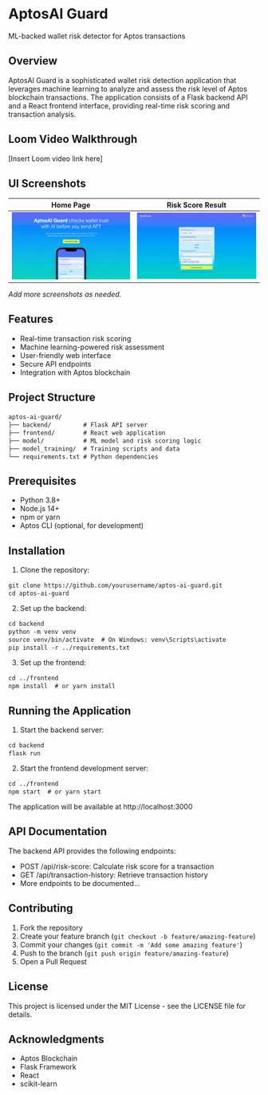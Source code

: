 # AptosAI Guard

ML-backed wallet risk detector for Aptos transactions

## Overview

AptosAI Guard is a sophisticated wallet risk detection application that leverages machine learning to analyze and assess the risk level of Aptos blockchain transactions. The application consists of a Flask backend API and a React frontend interface, providing real-time risk scoring and transaction analysis.

## Loom Video Walkthrough

[Insert Loom video link here]

## UI Screenshots

| Home Page | Risk Score Result |
|-----------|------------------|
| ![Home Screenshot](ui/result/home_screenshot.jpg) | ![Risk Score Screenshot](ui/result/risk_score_screenshot.jpg) |

_Add more screenshots as needed._

## Features

- Real-time transaction risk scoring
- Machine learning-powered risk assessment
- User-friendly web interface
- Secure API endpoints
- Integration with Aptos blockchain

## Project Structure
```text
aptos-ai-guard/
├── backend/         # Flask API server
├── frontend/        # React web application
├── model/           # ML model and risk scoring logic
├── model_training/  # Training scripts and data
└── requirements.txt # Python dependencies
```

## Prerequisites

- Python 3.8+
- Node.js 14+
- npm or yarn
- Aptos CLI (optional, for development)

## Installation

1. Clone the repository:
```text
git clone https://github.com/yourusername/aptos-ai-guard.git
cd aptos-ai-guard
```

2. Set up the backend:
```text
cd backend
python -m venv venv
source venv/bin/activate  # On Windows: venv\Scripts\activate
pip install -r ../requirements.txt
```

3. Set up the frontend:
```text
cd ../frontend
npm install  # or yarn install
```

## Running the Application

1. Start the backend server:
```text
cd backend
flask run
```

2. Start the frontend development server:
```text
cd ../frontend
npm start  # or yarn start
```

The application will be available at http://localhost:3000

## API Documentation

The backend API provides the following endpoints:

- POST /api/risk-score: Calculate risk score for a transaction
- GET /api/transaction-history: Retrieve transaction history
- More endpoints to be documented...

## Contributing

1. Fork the repository
2. Create your feature branch (`git checkout -b feature/amazing-feature`)
3. Commit your changes (`git commit -m 'Add some amazing feature'`)
4. Push to the branch (`git push origin feature/amazing-feature`)
5. Open a Pull Request

## License

This project is licensed under the MIT License - see the LICENSE file for details.

## Acknowledgments

- Aptos Blockchain
- Flask Framework
- React
- scikit-learn
